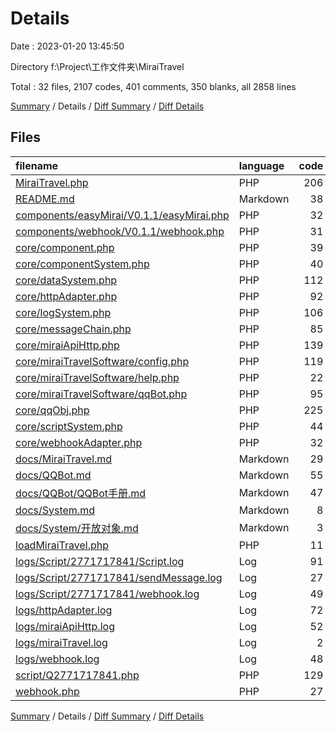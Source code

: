 # Details

Date : 2023-01-20 13:45:50

Directory f:\\Project\\工作文件夹\\MiraiTravel

Total : 32 files,  2107 codes, 401 comments, 350 blanks, all 2858 lines

[Summary](results.md) / Details / [Diff Summary](diff.md) / [Diff Details](diff-details.md)

## Files
| filename | language | code | comment | blank | total |
| :--- | :--- | ---: | ---: | ---: | ---: |
| [MiraiTravel.php](/MiraiTravel.php) | PHP | 206 | 11 | 27 | 244 |
| [README.md](/README.md) | Markdown | 38 | 0 | 13 | 51 |
| [components/easyMirai/V0.1.1/easyMirai.php](/components/easyMirai/V0.1.1/easyMirai.php) | PHP | 32 | 6 | 7 | 45 |
| [components/webhook/V0.1.1/webhook.php](/components/webhook/V0.1.1/webhook.php) | PHP | 31 | 19 | 7 | 57 |
| [core/component.php](/core/component.php) | PHP | 39 | 20 | 18 | 77 |
| [core/componentSystem.php](/core/componentSystem.php) | PHP | 40 | 9 | 11 | 60 |
| [core/dataSystem.php](/core/dataSystem.php) | PHP | 112 | 25 | 12 | 149 |
| [core/httpAdapter.php](/core/httpAdapter.php) | PHP | 92 | 10 | 11 | 113 |
| [core/logSystem.php](/core/logSystem.php) | PHP | 106 | 27 | 9 | 142 |
| [core/messageChain.php](/core/messageChain.php) | PHP | 85 | 40 | 17 | 142 |
| [core/miraiApiHttp.php](/core/miraiApiHttp.php) | PHP | 139 | 107 | 30 | 276 |
| [core/miraiTravelSoftware/config.php](/core/miraiTravelSoftware/config.php) | PHP | 119 | 3 | 10 | 132 |
| [core/miraiTravelSoftware/help.php](/core/miraiTravelSoftware/help.php) | PHP | 22 | 3 | 7 | 32 |
| [core/miraiTravelSoftware/qqBot.php](/core/miraiTravelSoftware/qqBot.php) | PHP | 95 | 3 | 9 | 107 |
| [core/qqObj.php](/core/qqObj.php) | PHP | 225 | 63 | 38 | 326 |
| [core/scriptSystem.php](/core/scriptSystem.php) | PHP | 44 | 13 | 9 | 66 |
| [core/webhookAdapter.php](/core/webhookAdapter.php) | PHP | 32 | 17 | 9 | 58 |
| [docs/MiraiTravel.md](/docs/MiraiTravel.md) | Markdown | 29 | 0 | 10 | 39 |
| [docs/QQBot.md](/docs/QQBot.md) | Markdown | 55 | 0 | 15 | 70 |
| [docs/QQBot/QQBot手册.md](/docs/QQBot/QQBot%E6%89%8B%E5%86%8C.md) | Markdown | 47 | 0 | 15 | 62 |
| [docs/System.md](/docs/System.md) | Markdown | 8 | 0 | 4 | 12 |
| [docs/System/开放对象.md](/docs/System/%E5%BC%80%E6%94%BE%E5%AF%B9%E8%B1%A1.md) | Markdown | 3 | 0 | 5 | 8 |
| [loadMiraiTravel.php](/loadMiraiTravel.php) | PHP | 11 | 3 | 4 | 18 |
| [logs/Script/2771717841/Script.log](/logs/Script/2771717841/Script.log) | Log | 91 | 0 | 0 | 91 |
| [logs/Script/2771717841/sendMessage.log](/logs/Script/2771717841/sendMessage.log) | Log | 27 | 0 | 26 | 53 |
| [logs/Script/2771717841/webhook.log](/logs/Script/2771717841/webhook.log) | Log | 49 | 0 | 0 | 49 |
| [logs/httpAdapter.log](/logs/httpAdapter.log) | Log | 72 | 0 | 0 | 72 |
| [logs/miraiApiHttp.log](/logs/miraiApiHttp.log) | Log | 52 | 0 | 0 | 52 |
| [logs/miraiTravel.log](/logs/miraiTravel.log) | Log | 2 | 0 | 0 | 2 |
| [logs/webhook.log](/logs/webhook.log) | Log | 48 | 0 | 0 | 48 |
| [script/Q2771717841.php](/script/Q2771717841.php) | PHP | 129 | 16 | 14 | 159 |
| [webhook.php](/webhook.php) | PHP | 27 | 6 | 13 | 46 |

[Summary](results.md) / Details / [Diff Summary](diff.md) / [Diff Details](diff-details.md)